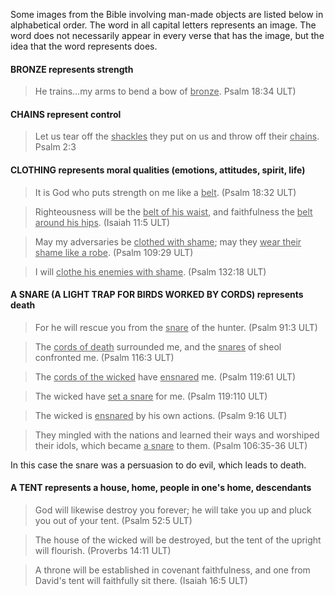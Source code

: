 

Some images from the Bible involving man-made objects are listed below in alphabetical order. The word in all capital letters represents an image. The word does not necessarily appear in every verse that has the image, but the idea that the word represents does.

#### BRONZE represents strength

>He trains…my arms to bend a bow of <u>bronze</u>.  Psalm 18:34 ULT)


#### CHAINS represent control

>Let us tear off the <u>shackles</u> they put on us and throw off their <u>chains</u>.  Psalm 2:3


#### CLOTHING represents moral qualities (emotions, attitudes, spirit, life)

>It is God who puts strength on me like a <u>belt</u>. (Psalm 18:32 ULT)


<blockquote>Righteousness will be the <u>belt of his waist</u>, and faithfulness the <u>belt around his hips</u>. (Isaiah 11:5 ULT)</blockquote>


>May my adversaries be <u>clothed with shame</u>; may they <u>wear their shame like a robe</u>. (Psalm 109:29 ULT)


<blockquote>I will <u>clothe his enemies with shame</u>. (Psalm 132:18 ULT)</blockquote>


#### A SNARE (A LIGHT TRAP FOR BIRDS WORKED BY CORDS) represents death

>For he will rescue you from the <u>snare</u> of the hunter.  (Psalm 91:3 ULT)


<blockquote>The <u>cords of death</u> surrounded me, and the <u>snares</u> of sheol confronted me.  (Psalm 116:3 ULT)</blockquote>


>The <u>cords of the wicked</u> have <u>ensnared</u> me. (Psalm 119:61 ULT)


<blockquote>The wicked have <u>set a snare</u> for me.  (Psalm 119:110 ULT)</blockquote>


>The wicked is <u>ensnared</u> by his own actions. (Psalm 9:16 ULT)


>They mingled with the nations and learned their ways and worshiped their idols, which became <u>a snare</u> to them.  (Psalm 106:35-36 ULT)

In this case the snare was a persuasion to do evil, which leads to death.

#### A TENT represents a house, home, people in one's home, descendants

>God will likewise destroy you forever; he will take you up and pluck you out of your tent.  (Psalm 52:5 ULT)


<blockquote>The house of the wicked will be destroyed, but the tent of the upright will flourish. (Proverbs 14:11 ULT)</blockquote>


>A throne will be established in covenant faithfulness, and one from David's tent will faithfully sit there. (Isaiah 16:5 ULT)
